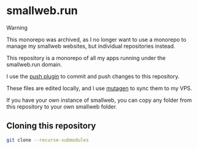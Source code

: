 # smallweb.run

> [!WARNING]
> This monorepo was archived, as I no longer want to use a monorepo to manage my smallweb websites, but individual repositories instead.

This repository is a monorepo of all my apps running under the smallweb.run domain.

I use the [push plugin](../.smallweb/plugins/push.sh) to commit and push changes to this repository.

These files are edited locally, and I use [mutagen](https://mutagen.io) to sync them to my VPS.

If you have your own instance of smallweb, you can copy any folder from this repository to your own smallweb folder.

## Cloning this repository

```bash
git clone --recurse-submodules
```
